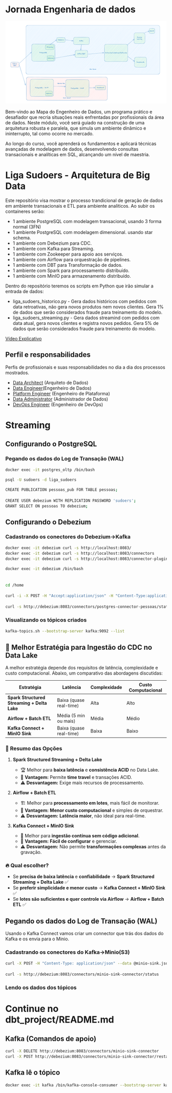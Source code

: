 # Jornada Engenharia de dados
![Desafio Engenheiro de Dados](../Desafio%20-%20Jornada%20Engenharia%20de%20Dados.png "Desafio Engenheiro de Dados")

Bem-vindo ao Mapa do Engenheiro de Dados, um programa prático e desafiador que recria situações reais enfrentadas por profissionais da área de dados. Neste módulo, você será guiado na construção de uma arquitetura robusta e paralela, que simula um ambiente dinâmico e ininterrupto, tal como ocorre no mercado.

Ao longo do curso, você aprenderá os fundamentos e aplicará técnicas avançadas de modelagem de dados, desenvolvendo consultas transacionais e analíticas em SQL, alcançando um nível de maestria.

# Liga Sudoers - Arquitetura de Big Data

Este repositório visa mostrar o processo trandicional de geração de dados em ambiente transacionais e ETL para ambiente analiticos. Ao subir os containeres serão:
  * 1 ambiente PostgreSQL com modelagem transacional, usando 3 forma normal (3FN)
  * 1 ambiente PostgreSQL com modelagem dimensional. usando star schema. 
  * 1 ambiente com Debezium para CDC.
  * 1 ambiente com Kafka para Streaming.
  * 1 ambiente com Zookeeper para apoio aos serviços.
  * 1 ambiente com Airflow para orquestração de pipelines.
  * 1 ambiente com DBT para Transformação de dados.
  * 1 ambiente com Spark para processamento distribuído.
  * 1 ambiente com MinIO para armazenamento distribuído.
  
  
  Dentro do repositório teremos os scripts em Python que irão simular a entrada de dados:
  * liga_sudoers_historico.py - Gera dados históricos com pedidos com data retroativas, não gera novos produtos nem novos clientes. Gera 1% de dados que serão considerados fraude para treinamento do modelo. 
  * liga_sudoers_streaming.py - Gera dados streamind com pedidos com data atual, gera novos clientes e registra novos pedidos. Gera 5% de dados que serão considerados fraude para treinamento do modelo. 

  [Vídeo Explicativo](https://youtu.be/Kc-mmy8eMcA)


## Perfil e responsabilidades

Perfis de profissionais e suas responsabilidades no dia a dia dos processos mostrados.
  - [Data Architect](../docs/perfis.md#data-architect) (Arquiteto de Dados) 
  - [Data Engineer](../docs/perfis.md#data-engineer)(Engenheiro de Dados)
  - [Platform Engineer](../docs/perfis.md#plataform-engineer) (Engenheiro de Plataforma)  
  - [Data Administrator](../docs/perfis.md#data-administrator) (Administrador de Dados)
  - [DevOps Engineer](../docs/perfis.md#devops-engineer) (Engenheiro de DevOps)



# Streaming

## Configurando o PostgreSQL

### Pegando os dados do Log de Transação (WAL)


```bash
docker exec -it postgres_oltp /bin/bash
```

```bash
psql -U sudoers -d liga_sudoers 
```

```bash
CREATE PUBLICATION pessoas_pub FOR TABLE pessoas;

CREATE USER debezium WITH REPLICATION PASSWORD 'sudoers';
GRANT SELECT ON pessoas TO debezium;
```

## Configurando o Debezium

### Cadastrando os conectores do Debezium->Kafka
```bash
docker exec -it debezium curl -s http://localhost:8083/
docker exec -it debezium curl -s http://localhost:8083/connectors
docker exec -it debezium curl -s http://localhost:8083/connector-plugins

```


```bash
docker exec -it debezium /bin/bash


cd /home

curl -i -X POST -H "Accept:application/json" -H "Content-Type:application/json" --data @debezium-postgres.json http://debezium:8083/connectors/

curl -s http://debezium:8083/connectors/postgres-connector-pessoas/status

```

### Visualizando os tópicos criados
```bash
kafka-topics.sh --bootstrap-server kafka:9092 --list
```

## 📌 Melhor Estratégia para Ingestão do CDC no Data Lake

A melhor estratégia depende dos requisitos de latência, complexidade e custo computacional. Abaixo, um comparativo das abordagens discutidas:

| Estratégia  | Latência  | Complexidade | Custo Computacional |
|------------|----------|-------------|----------------------|
| **Spark Structured Streaming + Delta Lake** | Baixa (quase real-time) | Alta | Alto |
| **Airflow + Batch ETL** | Média (5 min ou mais) | Média | Médio |
| **Kafka Connect + MinIO Sink** | Baixa (quase real-time) | Baixa | Baixo |

### 🔹 **Resumo das Opções**
1. **Spark Structured Streaming + Delta Lake**  
   - 🏆 Melhor para **baixa latência** e **consistência ACID** no Data Lake.
   - 🚀 **Vantagem:** Permite **time travel** e transações ACID.  
   - ⚠ **Desvantagem:** Exige mais recursos de processamento.

2. **Airflow + Batch ETL**  
   - 🏗️ Melhor para **processamento em lotes**, mais fácil de monitorar.  
   - 🚀 **Vantagem:** **Menor custo computacional** e simples de orquestrar.  
   - ⚠ **Desvantagem:** **Latência maior**, não ideal para real-time.

3. **Kafka Connect + MinIO Sink**  
   - 🔄 Melhor para **ingestão contínua sem código adicional**.  
   - 🚀 **Vantagem:** **Fácil de configurar** e gerenciar.  
   - ⚠ **Desvantagem:** Não permite **transformações complexas** antes da gravação.

### 🔥 **Qual escolher?**
- Se **precisa de baixa latência** e **confiabilidade** → **Spark Structured Streaming + Delta Lake** ✅
- Se **preferir simplicidade e menor custo** → **Kafka Connect + MinIO Sink** ✅
- Se **lotes são suficientes e quer controle via Airflow** → **Airflow + Batch ETL** ✅


## Pegando os dados do Log de Transação (WAL)
Usando o Kafka Connect vamos criar um connector que trás dos dados do Kafka e os envia para o Minio. 

### Cadastrando os conectores do Kafka->Minio(S3)
```bash
curl -X POST -H "Content-Type: application/json" --data @minio-sink.json http://debezium:8083/connectors

curl -s http://debezium:8083/connectors/minio-sink-connector/status
```

### Lendo os dados dos tópicos 


# Continue no dbt_project/README.md


## Kafka (Comandos de apoio)
```bash
curl -X DELETE http://debezium:8083/connectors/minio-sink-connector
curl -X POST http://debezium:8083/connectors/minio-sink-connector/restart
```

## Kafka lê o tópico
```bash
docker exec -it kafka /bin/kafka-console-consumer --bootstrap-server kafka:9092 --topic liga_sudoers.public.pessoas --from-beginning
```

